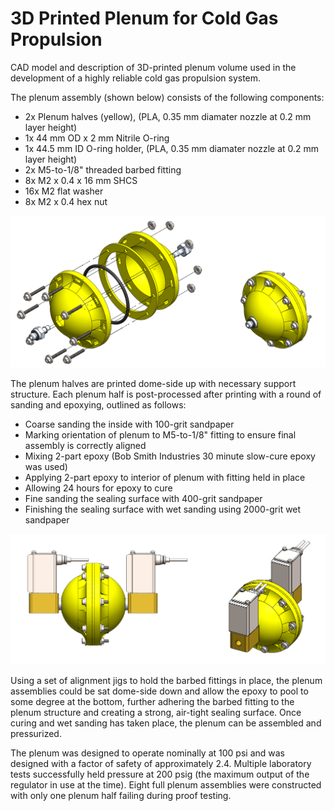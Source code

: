 # 3D Printed Plenum for Cold Gas Propulsion
CAD model and description of 3D-printed plenum volume used in the development of a highly reliable cold gas propulsion system.

The plenum assembly (shown below) consists of the following components:
- 2x Plenum halves (yellow), (PLA, 0.35 mm diamater nozzle at 0.2 mm layer height)
- 1x 44 mm OD x 2 mm Nitrile O-ring
- 1x 44.5 mm ID O-ring holder, (PLA, 0.35 mm diamater nozzle at 0.2 mm layer height)
- 2x M5-to-1/8" threaded barbed fitting 
- 8x M2 x 0.4 x 16 mm SHCS
- 16x M2 flat washer
- 8x M2 x 0.4 hex nut

![Exploded plenum CAD model](/plenum-both.PNG)


The plenum halves are printed dome-side up with necessary support structure. Each plenum half is post-processed after printing with a round of sanding and epoxying, outlined as follows:

- Coarse sanding the inside with 100-grit sandpaper
- Marking orientation of plenum to M5-to-1/8" fitting to ensure final assembly is correctly aligned
- Mixing 2-part epoxy (Bob Smith Industries 30 minute slow-cure epoxy was used)
- Applying 2-part epoxy to interior of plenum with fitting held in place
- Allowing 24 hours for epoxy to cure
- Fine sanding the sealing surface with 400-grit sandpaper
- Finishing the sealing surface with wet sanding using 2000-grit wet sandpaper

![Plenum with valves assembled](/valve-plenum-valve-botho.PNG)


Using a set of alignment jigs to hold the barbed fittings in place, the plenum assemblies could be sat dome-side down and allow the epoxy to pool to some degree at the bottom, further adhering the barbed fitting to the plenum structure and creating a strong, air-tight sealing surface. Once curing and wet sanding has taken place, the plenum can be assembled and pressurized.

The plenum was designed to operate nominally at 100 psi and was designed with a factor of safety of approximately 2.4. Multiple laboratory tests successfully held pressure at 200 psig (the maximum output of the regulator in use at the time). Eight full plenum assemblies were constructed with only one plenum half failing during proof testing.
